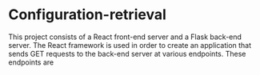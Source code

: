 # Configuration-retrieval

This project consists of a React front-end server and a Flask back-end server. The React framework is used in order to create an application that sends GET requests to the back-end server at various endpoints. These endpoints are 
